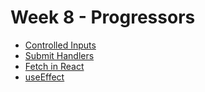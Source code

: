 # Week 8 - Progressors

- [Controlled Inputs](./1-Controlled-Inputs/README.md)
- [Submit Handlers](./2-Submit-Handlers/README.md)
- [Fetch in React](./3-Fetch-in-React/README.md)
- [useEffect](./4-useEffect/README.md)